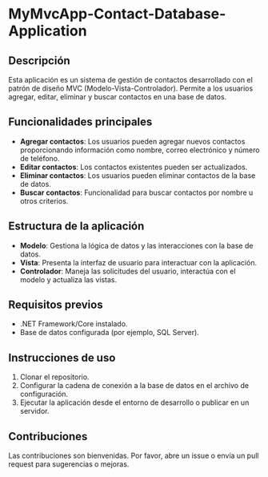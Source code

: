 # MyMvcApp-Contact-Database-Application

## Descripción
Esta aplicación es un sistema de gestión de contactos desarrollado con el patrón de diseño MVC (Modelo-Vista-Controlador). Permite a los usuarios agregar, editar, eliminar y buscar contactos en una base de datos.

## Funcionalidades principales
- **Agregar contactos**: Los usuarios pueden agregar nuevos contactos proporcionando información como nombre, correo electrónico y número de teléfono.
- **Editar contactos**: Los contactos existentes pueden ser actualizados.
- **Eliminar contactos**: Los usuarios pueden eliminar contactos de la base de datos.
- **Buscar contactos**: Funcionalidad para buscar contactos por nombre u otros criterios.

## Estructura de la aplicación
- **Modelo**: Gestiona la lógica de datos y las interacciones con la base de datos.
- **Vista**: Presenta la interfaz de usuario para interactuar con la aplicación.
- **Controlador**: Maneja las solicitudes del usuario, interactúa con el modelo y actualiza las vistas.

## Requisitos previos
- .NET Framework/Core instalado.
- Base de datos configurada (por ejemplo, SQL Server).

## Instrucciones de uso
1. Clonar el repositorio.
2. Configurar la cadena de conexión a la base de datos en el archivo de configuración.
3. Ejecutar la aplicación desde el entorno de desarrollo o publicar en un servidor.

## Contribuciones
Las contribuciones son bienvenidas. Por favor, abre un issue o envía un pull request para sugerencias o mejoras.
